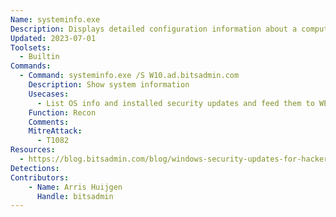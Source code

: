 ```yaml
---
Name: systeminfo.exe
Description: Displays detailed configuration information about a computer and its operating system, including operating system configuration, security information, product ID, and hardware properties
Updated: 2023-07-01
Toolsets:
  - Builtin
Commands:
  - Command: systeminfo.exe /S W10.ad.bitsadmin.com
    Description: Show system information
    Usecases:
      - List OS info and installed security updates and feed them to WES-NG to identify vulnerabilities
    Function: Recon
    Comments:
    MitreAttack:
      - T1082
Resources:
  - https://blog.bitsadmin.com/blog/windows-security-updates-for-hackers
Detections:
Contributors:
    - Name: Arris Huijgen
      Handle: bitsadmin
---
```

